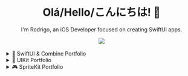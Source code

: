 <!---
rodrigocav94/rodrigocav94 is a ✨ special ✨ repository because its `README.md` (this file) appears on your GitHub profile.
You can click the Preview link to take a look at your changes.
--->

<h1 align='center'>
 Olá/Hello/こんにちは! 👋
</h1>

<p align='center'>
  I'm Rodrigo, an iOS Developer focused on creating SwiftUI apps.
</p>



<p align='center'>
  
  <a href="https://www.linkedin.com/in/rodrigocav94/">
    <img src="https://img.shields.io/badge/linkedin-%230077B5.svg?&style=for-the-badge&logo=linkedin&logoColor=white" />
  </a>
  
</p>

<details>
<summary>📱 SwiftUI & Combine Portfolio</summary>

# [FriendFace](https://github.com/rodrigocav94/FriendFace)
Um aplicativo que recebe dados da internet utilizando API Rest, decodifica e armazena os dados recebidos em um banco de dados Core Data e os exibe em detalhes.

![Alt Text](https://github.com/rodrigocav94/FriendFace/blob/main/friendFaceTela.gif)


# [Rato-de-Biblioteca](https://github.com/rodrigocav94/Rato-de-Biblioteca)
Um aplicativo para rastrear quais livros o usuário leu e o que achou deles. Utiliza CoreData para gerenciar os objetos em um banco de dados.
Foi criado um componente de interface personalizado, um widget de classificação por estrelas, onde o usuário pode tocar para determinar a pontuação de um livro.

![Alt Text](https://github.com/rodrigocav94/Rato-de-Biblioteca/blob/main/Rato%20de%20Biblioteca/tela.gif)


# [Chuck-Norris-Facts](https://github.com/rodrigocav94/Chuck-Norris-Facts)
Este aplicativo inclui testes unitários e de interface, utiliza Moya/Alamofire para buscar por fatos sobre Chuck Norris em https://api.chucknorris.io e lista cada resultado da busca, permitindo ao usuário compartilhar ou favoritar quantos quiser.


![Alt Text](https://github.com/rodrigocav94/Chuck-Norris-Facts/blob/main/chuckExemplo.gif)


# [Issues](https://github.com/rodrigocav94/Issues)
Aplicativo simples que utiliza API REST para listar todas as issues do repositório apple/swift e permite ao usuário ver a descrição de cada uma, a imagem do usuário que a criou e um botão para acessar a sua página no GitHub.


![Alt Text](https://github.com/rodrigocav94/Issues/blob/main/IssuesTela.gif)


# [iCachorroQuente](https://github.com/rodrigocav94/iCachorroQuente)
Este aplicativo simula a interface de uma loja de cachorro-quentes fictícia.

Permite selecionar diversas opções de cachorro-quentes com uma variedade de preços, armazena as informações do cliente localmente e as utiliza como padrão sempre que o aplicativo for reaberto.

Além disso, ao finalizar o pedido, as informações são enviadas como JSON ao servidor reqres.in, que se houver sucesso, responderá enviado o mesmo objeto de volta para ser interpretado e mostrado ao cliente em uma notificação, que utiliza a biblioteca Alert Toast do CocoaPods.

Exemplo de tela do aplicativo, mostrando o modo claro com uma conexão bem-sucedida e o modo escuro com uma conexão malsucedida:

![Alt Text](https://github.com/rodrigocav94/iCachorroQuente/blob/main/exemplo.gif)



# [HabitTracker](https://github.com/rodrigocav94/HabitTracker)
Rastreador de Hábito/HabitTracker
Aplicativo que permite rastrear hábitos, armazenando o numero de vezes que o usuário realizou uma atividade e a sua duração média.

![Alt Text](https://github.com/rodrigocav94/HabitTracker/blob/main/telaHabitTracker.gif)



# [Drawing](https://github.com/rodrigocav94/Drawing)
Aplicativo utilizado para aprender sobre a formas  personalizadas utilizando paths e shapes, e animando suas mudanças.


![Alt Text](https://github.com/rodrigocav94/Drawing/blob/main/Drawing.gif)



# [Moonshot](https://github.com/rodrigocav94/Moonshot)
Aplicativo que permite aos usuários aprender sobre as missões e astronautas que formaram o programa espacial Apollo da NASA.
Foi utilizado Scroll View, NavigationLink, GeometryReader e o protocolo Codable.

![Alt Text](https://github.com/rodrigocav94/Moonshot/blob/main/MoonShot.gif)



# [iExpense](https://github.com/rodrigocav94/iExpense)
Rastreador de despesas que separa os custos pessoais dos custos comerciais, diferencia por cor o quão caro foi cada despesa e armazena as informações no dispostivo para ficar disponível quando o usuário fechar e abrir o app novamente.


![Alt Text](https://github.com/rodrigocav94/iExpense/blob/main/iExpense.gif?raw=true)



# [Edutenimento](https://github.com/rodrigocav94/Edutenimento)
Aplicativo de educação e entretenimento infantil que ajuda a praticar a tabuada.

![Alt Text](https://github.com/rodrigocav94/Edutenimento/blob/main/edutenimento.gif)



# [Animations](https://github.com/rodrigocav94/Animations)
Aplicativo simples que foi utilizado para testar animações/transições personalizadas.

![Alt Text](https://github.com/rodrigocav94/Animations/blob/main/animations.gif)



# [WordScramble](https://github.com/rodrigocav94/WordScramble)
Este aplicativo é um jogo que dá ao usuário uma palavra-chave em inglês e ele tem que inserir uma nova palavra que contenha as letras da palavra-chave. O aplicativo então verifica se a palavra contém 3 ou mais letras, se realmente existe no dicionário, se não já foi inserida antes e se não é igual à palavra-chave.


![Alt Text](https://github.com/rodrigocav94/WordScramble/blob/main/wordScramble.gif)



# [MelhorSono](https://github.com/rodrigocav94/MelhorSono)
Aplicativo que ajuda fãs de cafeína a ter uma boa noite de sono.

Permite ao usuário digitar quando quer acordar, por quanto tempo quer dormir e quantas xícaras de café tomou. Esta informação é mandada para o Core ML, que obtém um resultado que informa quando o usuário deve ir para a cama utilizando Machine Learning.


![Alt Text](https://github.com/rodrigocav94/MelhorSono/blob/main/melhorSono.gif?raw=true)



# [Jokenpo](https://github.com/rodrigocav94/Jokenpo)
Um aplicativo que desafia o usuário a um jogo de pedra, papel e tesoura.


![Alt Text](https://github.com/rodrigocav94/Jokenpo/blob/main/jokenpo.gif)



# [AdivinheABandeira](https://github.com/rodrigocav94/AdivinheABandeira)
Este aplicativo é umm jogo de adivinhação que ajuda o usuário a aprender a identificar diversas bandeiras do mundo.

![Alt Text](https://github.com/rodrigocav94/AdivinheABandeira/blob/main/AdivinheABandeira.gif?raw=true)

  
</details>

<details>
<summary>📱 UIKit Portfolio</summary>

# [NamesToFaces](https://github.com/rodrigocav94/NamesToFaces)

This app simplifies remembering names by pairing them with face pictures. Whether you're a frequent traveler or struggle with recalling names, it can be a handy tool for you.

Technologies: UICollectionViewController, UICollectionViewCell, UIImagePickerController, UUID, NSObject subclasses, fatalError(), UserDefaults, NSCoding, NSKeyedArchiver, Codable, JSONEncoder

https://github.com/rodrigocav94/NamesToFaces/assets/58222390/fdd5bc10-fdba-4b30-8ba1-8689cc22cce8



# [HangingSloth](https://github.com/rodrigocav94/HangingSloth)

A classic hangman experience built with UIKit. It selects a word randomly from a list, presenting it to the user as a series of underscores. Players guess letters, with correct guesses revealing them in the word, while incorrect ones bring the sloth closer to escaping. Win by guessing the word or lose after seven incorrect guesses. Hints gradually reveal with each incorrect selection.

Technologies: Anchors, Autolayout, JSONDecoder, Codable, NSMutableAttributedString, compactMap

https://github.com/rodrigocav94/HangingSloth/assets/58222390/aa4513b6-7550-4107-8cee-c1cf0af3c1c8



# [SwiftyWords](https://github.com/rodrigocav94/SwiftyWords)

iPad word game, inspired by the popular indie game 7 Little Words. Solve puzzles by using a series of hints and a grid of letters to form the correct words.

Technologies: Anchors, Programmatic Autolayout, addTarget(), enumerated(), joined(), replacingOccurrences(), Grand Central Dispatch (GCD).

https://github.com/rodrigocav94/SwiftyWords/assets/58222390/c83f2d00-c04d-4ac2-8074-d50499d84398



# [WhitehousePetitions](https://github.com/rodrigocav94/WhitehousePetitions)

This app takes a JSON feed and parse it into useful information for users. Specifically, it focuses on "We the People" White House petitions in the U.S.A., where citizens can submit requests, and others can vote on it.

Technologies: Grand Central Dispatch (GCD), JSON, JSONDecoder, Data, Codable, UITabBarController, UIStoryboard, HTML, UISearchController, performSelector, Quality of Service, DispatchQueue.

https://github.com/rodrigocav94/WhitehousePetitions/assets/58222390/a74c81bb-e796-411f-90e5-5afb3be035ee



# [EasyGrocery](https://github.com/rodrigocav94/EasyGrocery)

A compact app designed for organizing your grocery list.

Technologies: UITableViewController, Text fields in Alerts, UIAlertController, Animations for reloading table views and Inserting rows.



https://github.com/rodrigocav94/EasyGrocery/assets/58222390/d96c11ed-6806-49cb-950a-2d555d4a9527



# [AutoLayout](https://github.com/rodrigocav94/AutoLayout)
An app designed for practicing Auto Layout by utilizing both Visual Formatting Language and Anchors.

Technologies:
Equal height, Aspect Ratio constraints, Visual Formatting Language, Anchors



https://github.com/rodrigocav94/AutoLayout/assets/58222390/040d4191-c503-488e-a7e4-ae4309993857



# [WordScramble](https://github.com/rodrigocav94/WordScrambleUIKit)

In this game, players must create anagrams using letters from a given keyword. Each submitted answer undergoes checks to ensure it has a minimum of 3 letters, is valid according to the dictionary, and differs from the keyword itself.

Technologies: NSRange, Closures, UTF-16 Strings, Text fields in Alerts, UIAlertController, Animations for reloading table views and Inserting rows.

https://github.com/rodrigocav94/WordScrambleUIKit/assets/58222390/e2e0aee9-8548-4939-8bea-77deecd678b0



# [EasyBrowser](https://github.com/rodrigocav94/EasyBrowser)

A straightforward web browser crafted with WebKit, offering premade link selection and essential features like navigation controls and page loading indicators.


Technologies: loadView(), WKWebView, Delegation, URL, URLRequest, UIToolbar, UIProgressView, Key-Value Observing (KVO)

https://github.com/rodrigocav94/EasyBrowser/assets/58222390/ec00a909-be82-42af-afc6-bec06f74e368



# [FlagCatalog](https://github.com/rodrigocav94/FlagCatalog)

Discover flags from around the world with FlagCatalog. Easily view, save, and share flags in full size with a simple tap.


Technologies: Interface Builder, Auto Layout, Outlet, UIAlertController, JSONDecoder.

https://github.com/rodrigocav94/FlagCatalog/assets/58222390/b677f907-70e0-4845-803c-f7c8cf2d5197



# [GuessTheFlag](https://github.com/rodrigocav94/GuessTheFlag)

A simple and engaging game where users identify flags displayed on the screen. Receive instant feedback on your guesses and track your progress with a clear score and round counter on the navigation bar.


Technologies: Interface Builder, Auto Layout, Outlet, @2x and @3x images, Asset Catalog, UIButton, CALayer, UIColor, random numbers, actions, UIAlertController, UserDefaults, StackView.

https://github.com/rodrigocav94/GuessTheFlag/assets/58222390/c7275858-b80d-4dad-a61d-8b6f469181b2



# [StormViewer](https://github.com/rodrigocav94/StormViewer)

User-friendly app allowing easy browsing of National Severe Storms Laboratory images, enabling users to select, view and share their preferred images.

Technologies: Collection View, Image View, App Bundle, FileManager, Typecasting, View controller, Outlet, Auto Layout, UIImage, UIBarButtonItem, UIActivityViewController, Grand Central Dispatch (GCD), UserDefaults, StackView.

https://github.com/rodrigocav94/StormViewer/assets/58222390/37d82391-6a6f-44b5-b114-7953399f54e0

</details>

<details>
<summary>🎮 SpriteKit Portfolio</summary>

 # [Pachinko](https://github.com/rodrigocav94/Pachinko/)
iPad game similar to "Pachinko" or "Peggle". Strategically position obstacles, then release the ball to navigate through them, aiming for advantageous spots. Earn or lose points based on where the ball lands.

Technologies: SpriteKit, physics, physicsBody, SKPhysicsContactDelegate, SKEmitterNode, collisionBitMask, contactTestBitMask, SKAction, blend modes, radians, CGFloat.

https://github.com/rodrigocav94/Pachinko/assets/58222390/05f8940e-016b-4787-9217-1f752f636e82

</details>
